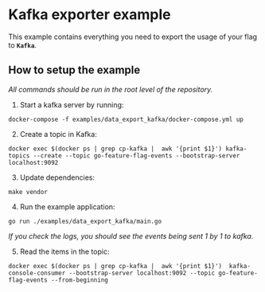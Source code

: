 # Kafka exporter example

This example contains everything you need to export the usage of your flag to **`Kafka`**.

## How to setup the example
_All commands should be run in the root level of the repository._

1. Start a kafka server by running:

```shell
docker-compose -f examples/data_export_kafka/docker-compose.yml up
```

2. Create a topic in Kafka:

```shell
docker exec $(docker ps | grep cp-kafka |  awk '{print $1}') kafka-topics --create --topic go-feature-flag-events --bootstrap-server localhost:9092
```
3. Update dependencies:

```shell
make vendor
```

4. Run the example application:

```shell
go run ./examples/data_export_kafka/main.go
```
_If you check the logs, you should see the events being sent 1 by 1 to kafka._

5. Read the items in the topic:

```shell
docker exec $(docker ps | grep cp-kafka |  awk '{print $1}')  kafka-console-consumer --bootstrap-server localhost:9092 --topic go-feature-flag-events --from-beginning
```
